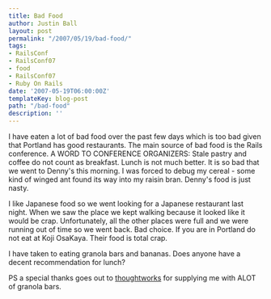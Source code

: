 ```yaml
---
title: Bad Food
author: Justin Ball
layout: post
permalink: "/2007/05/19/bad-food/"
tags:
- RailsConf
- RailsConf07
- food
- RailsConf07
- Ruby On Rails
date: '2007-05-19T06:00:00Z'
templateKey: blog-post
path: "/bad-food"
description: ''
---
```


I have eaten a lot of bad food over the past few days which is too bad given that Portland has good restaurants. The main source of bad food is the Rails conference.
A WORD TO CONFERENCE ORGANIZERS:
Stale pastry and coffee do not count as breakfast.
Lunch is not much better.
It is so bad that we went to Denny's this morning. I was forced to debug my cereal - some kind of winged ant found its way into my raisin bran. Denny's food is just nasty.

I like Japanese food so we went looking for a Japanese restaurant last night. When we saw the place we kept walking because it looked like it would be crap. Unfortunately, all the other places were full and we were running out of time so we went back. Bad choice. If you are in Portland do not eat at Koji OsaKaya. Their food is total crap.

I have taken to eating granola bars and bananas. Does anyone have a decent recommendation for lunch?

PS a special thanks goes out to [thoughtworks][1] for supplying me with ALOT of granola bars.

 [1]: http://www.thoughtworks.com/index.html
